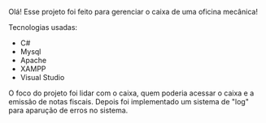 Olá!
Esse projeto foi feito para gerenciar o caixa de uma oficina mecânica!

Tecnologias usadas:
  - C#
  - Mysql
  - Apache
  - XAMPP
  - Visual Studio

O foco do projeto foi lidar com o caixa, quem poderia acessar o caixa e a emissão de notas fiscais. Depois foi implementado um sistema de "log" para aparução de erros no sistema.
